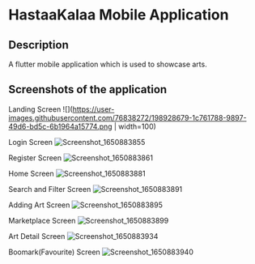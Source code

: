 # HastaaKalaa Mobile Application

## Description
A flutter mobile application which is used to showcase arts.

## Screenshots of the application

Landing Screen
![](https://user-images.githubusercontent.com/76838272/198928679-1c761788-9897-49d6-bd5c-6b1964a15774.png | width=100)

Login Screen
![Screenshot_1650883855](https://user-images.githubusercontent.com/76838272/198928734-ce08a275-6b32-4774-b32a-9c7dd10a4989.png)

Register Screen
![Screenshot_1650883861](https://user-images.githubusercontent.com/76838272/198928763-0c31ea8e-3109-401f-8740-7cb6740f06ff.png)

Home Screen
![Screenshot_1650883881](https://user-images.githubusercontent.com/76838272/198928809-69a7e5e8-7175-44eb-aee0-7f04b9804b84.png)

Search and Filter Screen
![Screenshot_1650883891](https://user-images.githubusercontent.com/76838272/198928862-8570c9a1-36ac-435f-b7d5-8b61d9e64c81.png)

Adding Art Screen
![Screenshot_1650883895](https://user-images.githubusercontent.com/76838272/198928910-00cfa900-83cd-422a-8cb4-1a5dcfd67778.png)

Marketplace Screen
![Screenshot_1650883899](https://user-images.githubusercontent.com/76838272/198928938-85b09af3-5cf0-4ea9-aad8-e5b0c6da3701.png)

Art Detail Screen
![Screenshot_1650883934](https://user-images.githubusercontent.com/76838272/198928984-382e3bec-47fa-446f-9389-aafe21a476db.png)

Boomark(Favourite) Screen
![Screenshot_1650883940](https://user-images.githubusercontent.com/76838272/198929020-22181811-c262-46fa-909d-5ac7de9ccc25.png)

